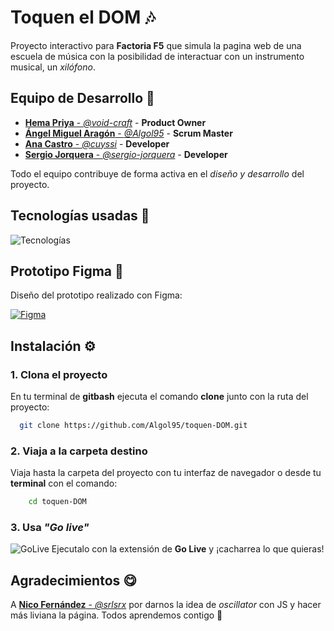 # Toquen el DOM 🎶

Proyecto interactivo para **Factoria F5** que simula la pagina web de una escuela de música con la posibilidad de interactuar con un instrumento musical, un *xilófono*.


## Equipo de Desarrollo 🤪

- [**Hema Priya** - *@void-craft*](https://github.com/void-craft) - **Product Owner**
- [**Ángel Miguel Aragón** - *@Algol95*](https://github.com/Algol95) - **Scrum Master**
- [**Ana Castro** - *@cuyssi*](https://github.com/Algol95) - **Developer**
- [**Sergio Jorquera** - *@sergio-jorquera*](https://github.com/Algol95) - **Developer**

Todo el equipo contribuye de forma activa en el *diseño y desarrollo* del proyecto.


## Tecnologías usadas 🤖

![Tecnologías](https://skillicons.dev/icons?i=html,css,js,scss,nodejs,vscode,git,github&perline=3)





## Prototipo Figma 🎨
Diseño del prototipo realizado con Figma:

[![Figma](https://skillicons.dev/icons?i=figma)](https://tinyurl.com/TOD-G3)


## Instalación ⚙️

### 1. Clona el proyecto

En tu terminal de **gitbash** ejecuta el comando **clone** junto con la ruta del proyecto:

```bash
  git clone https://github.com/Algol95/toquen-DOM.git
```

### 2. Viaja a la carpeta destino

Viaja hasta la carpeta del proyecto con tu interfaz de navegador o desde tu **terminal** con el comando:
```bash
    cd toquen-DOM
```

### 3. Usa *"Go live"*
![GoLive](https://i.imgur.com/NncXY2Q.png)
Ejecutalo con la extensión de **Go Live** y ¡cacharrea lo que quieras!
    
## Agradecimientos 😋

A [**Nico Fernández** - *@srlsrx*](https://github.com/srlsrx) por darnos la idea de *oscillator* con JS y hacer más liviana la página. Todos aprendemos contigo 🥰
